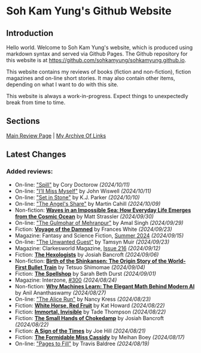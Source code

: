 # Soh Kam Yung's Github Website

## Introduction

Hello world. Welcome to Soh Kam Yung's website, which is produced using markdown syntax and served via Github Pages. The Github repository for this website is at <https://github.com/sohkamyung/sohkamyung.github.io>.

This website contains my reviews of books (fiction and non-fiction), fiction magazines and on-line short stories. It may also contain other items, depending on what I want to do with this site.

This website is always a work-in-progress. Expect things to unexpectedly break from time to time.

## Sections

[Main Review Page](reviews/README.md) | [My Archive Of Links](links/README.md)

## Latest Changes

### Added reviews:

- On-line: ["Spill"](reviews/online/2024/20241011-Spill.md) by Cory Doctorow *(2024/10/11)*
- On-line: ["I’ll Miss Myself"](reviews/online/2024/20241011-IMissMyself.md) by John Wiswell *(2024/10/11)*
- On-line: ["Set in Stone"](reviews/online/2024/20241010-SetStone.md) by K.J. Parker *(2024/10/10)*
- On-line: ["The Angel's Share"](reviews/online/2024/20241009-AngelShare.md) by Martin Cahill *(2024/10/09)*
- Non-fiction: [**Waves in an Impossible Sea: How Everyday Life Emerges from the Cosmic Ocean**](reviews/nonfiction/2024/20240930-WavesImpossibleSea.md) by Matt Strassler *(2024/09/30)*
- On-line: ["The Gulmohar of Mehranpur"](reviews/online/2024/20240929-GulmoharMehranpur.md) by Amal Singh *(2024/09/29)*
- Fiction: [**Voyage of the Damned**](reviews/fiction/2024/20240923-VoyagedDamned.md) by Frances White *(2024/09/23)*
- Magazine: Fantasy and Science Fiction, [Summer 2024](reviews/magazines/FantasyAndScienceFiction/20240915-FSF202402.md) *(2024/09/15)*
- On-line: ["The Unwanted Guest"](reviews/online/2024/20240923-UnwantedGuest.md) by Tamsyn Muir *(2024/09/23)*
- Magazine: Clarkesworld Magazine, [Issue 216](reviews/magazines/Clarkesworld/20240912-Clarkesworld216.md) *(2024/09/12)*
- Fiction: [**The Hexologists**](reviews/fiction/2024/20240906-Hexologists.md) by Josiah Bancroft *(2024/09/06)*
- Non-fiction: [**Birth of the Shinkansen: The Origin Story of the World-First Bullet Train**](reviews/nonfiction/2024/20240904-BirthShinkansen.md) by Tetsuo Shimomae *(2024/09/04)*
- Fiction: [**The Spellshop**](reviews/fiction/2024/20240901-Spellshop.md) by Sarah Beth Durst *(2024/09/01)*
- Magazine: Interzone, [#300](reviews/magazines/Interzone/20240824-Interzone300.md) *(2024/08/24)*
- Non-fiction: [**Why Machines Learn: The Elegant Math Behind Modern AI**](reviews/nonfiction/2024/20240827-WhyMachinesLearn.md) by Anil Ananthaswamy *(2024/08/27)*
- On-line: ["The Alice Run"](reviews/online/2024/20240823-AliceRun.md) by Nancy Kress *(2024/08/23)*
- Fiction: [**White Horse, Red Fruit**](reviews/fiction/2024/20240822-WhiteHorseRedFruit.md) by Kat Howard *(2024/08/22)*
- Fiction: [**Immortal, Invisible**](reviews/fiction/2024/20240822-ImmortalInvisible.md) by Tade Thompson *(2024/08/22)*
- Fiction: [**The Small Hands of Chokedamp**](reviews/fiction/2024/20240822-SmallHandsChokedamp.md) by Josiah Bancroft *(2024/08/22)*
- Fiction: [**A Sign of the Times**](reviews/fiction/2024/20240821-SignTimes.md) by Joe Hill *(2024/08/21)*
- Fiction: [**The Formidable Miss Cassidy**](reviews/fiction/2024/20240817-FormidableMissCassidy.md) by Meihan Boey *(2024/08/17)*
- On-line: ["Pages to Fill"](reviews/online/2024/20240819-PagesToFill.md) by Travis Baldree *(2024/08/19)*
